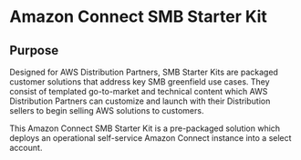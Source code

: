 # Amazon Connect SMB Starter Kit

## Purpose
Designed for AWS Distribution Partners, SMB Starter Kits are packaged customer solutions that address key SMB greenfield use cases. They consist of templated go-to-market and technical content which AWS Distribution Partners can customize and launch with their Distribution sellers to begin selling AWS solutions to customers.

This Amazon Connect SMB Starter Kit is a pre-packaged solution which deploys an operational self-service Amazon Connect instance into a select account.

